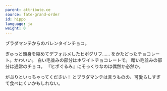 ```yaml
---
parent: attribute.ce
source: fate-grand-order
id: hippo
language: ja
weight: 0
---
```


ブラダマンテからのバレンタインチョコ。

ぎゅっと頭身を縮めてデフォルメしたヒポグリフ……
をかたどったチョコレート。かわいい。
白い毛並みの部分はホワイトチョコレートで。
暗い毛並みの部分は通常のチョコ。
『ヒポぐるみ』にそっくりなのは偶然か必然か。

がぶりといっちゃってください！
とブラダマンテは言うものの、可愛らしすぎて食べにくいかもしれない。

